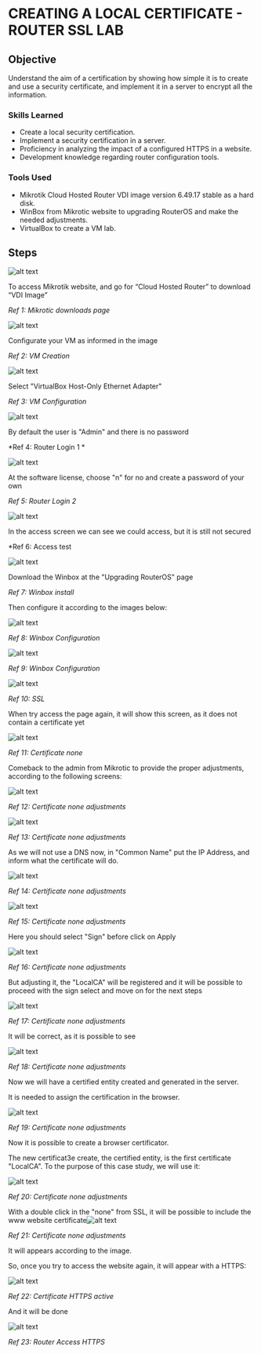 # CREATING A LOCAL CERTIFICATE - ROUTER SSL LAB

## Objective

Understand the aim of a certification by showing how simple it is to create and use a security certificate, and implement it in a server to encrypt all the information.

### Skills Learned

- Create a local security certification.
- Implement a security certification in a server.
- Proficiency in analyzing the impact of a configured HTTPS in a website.
- Development knowledge regarding router configuration tools.

### Tools Used

- Mikrotik Cloud Hosted Router VDI image version 6.49.17 stable as a hard disk.
- WinBox from Mikrotic website to upgrading RouterOS and make the needed adjustments.
- VirtualBox to create a VM lab.

## Steps

![alt text](https://github.com/TatianePimentaLeal/router-ssl-lab/blob/main/Router-SSL-Lab_Project_Cybersecurity_imgs/Ref1.Mikrotik-Downloads.png)

To access Mikrotik website, and go for “Cloud Hosted Router” to download “VDI Image”

*Ref 1: Mikrotic downloads page*

![alt text](https://github.com/TatianePimentaLeal/router-ssl-lab/blob/main/Router-SSL-Lab_Project_Cybersecurity_imgs/Ref2.VM-Creation.png)

Configurate your VM as informed in the image

*Ref 2: VM Creation*

![alt text](https://github.com/TatianePimentaLeal/router-ssl-lab/blob/main/Router-SSL-Lab_Project_Cybersecurity_imgs/Ref3.VM-Config.png)

Select "VirtualBox Host-Only Ethernet Adapter"

*Ref 3: VM Configuration*

![alt text](https://github.com/TatianePimentaLeal/router-ssl-lab/blob/main/Router-SSL-Lab_Project_Cybersecurity_imgs/Ref4.Router-login1.png)

By default the user is "Admin" and there is no password

*Ref 4: Router Login 1 *

![alt text](https://github.com/TatianePimentaLeal/router-ssl-lab/blob/main/Router-SSL-Lab_Project_Cybersecurity_imgs/Ref5.Router-login2.png)

At the software license, choose "n" for no and create a password of your own

*Ref 5: Router Login 2*

![alt text](https://github.com/TatianePimentaLeal/router-ssl-lab/blob/main/Router-SSL-Lab_Project_Cybersecurity_imgs/Ref6.Access-Test.png)

In the access screen we can see we could access, but it is still not secured

*Ref  6: Access test

![alt text](https://github.com/TatianePimentaLeal/router-ssl-lab/blob/main/Router-SSL-Lab_Project_Cybersecurity_imgs/Ref7.Winbox.png)

Download the Winbox at the "Upgrading RouterOS" page

*Ref 7: Winbox install*

Then configure it according to the images below:

![alt text](https://github.com/TatianePimentaLeal/router-ssl-lab/blob/main/Router-SSL-Lab_Project_Cybersecurity_imgs/Ref8.Winbox-Config1.png)

*Ref 8: Winbox Configuration*

![alt text](https://github.com/TatianePimentaLeal/router-ssl-lab/blob/main/Router-SSL-Lab_Project_Cybersecurity_imgs/Ref9.Winbox-Config2.png)

*Ref  9: Winbox Configuration*

![alt text](https://github.com/TatianePimentaLeal/router-ssl-lab/blob/main/Router-SSL-Lab_Project_Cybersecurity_imgs/Ref10.SSL-443.png)

*Ref 10: SSL*



When try access the page again, it will show this screen, as it does not contain a certificate yet

![alt text](https://github.com/TatianePimentaLeal/router-ssl-lab/blob/main/Router-SSL-Lab_Project_Cybersecurity_imgs/Ref11.Certificate-none.png)

*Ref 11: Certificate none*



Comeback to the admin from Mikrotic to provide the proper adjustments, according to the following screens:

![alt text](https://github.com/TatianePimentaLeal/router-ssl-lab/blob/main/Router-SSL-Lab_Project_Cybersecurity_imgs/Ref12.Certificate-none-adjustment1.png)

*Ref 12: Certificate none adjustments*

![alt text](https://github.com/TatianePimentaLeal/router-ssl-lab/blob/main/Router-SSL-Lab_Project_Cybersecurity_imgs/Ref13.Certificate-none-adjustment2.png)

*Ref 13: Certificate none adjustments*



As we will not use a DNS now, in "Common Name" put the IP Address, and inform what the certificate will do.

![alt text](https://github.com/TatianePimentaLeal/router-ssl-lab/blob/main/Router-SSL-Lab_Project_Cybersecurity_imgs/Ref14.Certificate-none-adjustment3.png)

*Ref 14: Certificate none adjustments*

![alt text](https://github.com/TatianePimentaLeal/router-ssl-lab/blob/main/Router-SSL-Lab_Project_Cybersecurity_imgs/Ref15.Certificate-none-adjustment4.png)

*Ref 15: Certificate none adjustments*



Here you should select "Sign" before click on Apply

![alt text](https://github.com/TatianePimentaLeal/router-ssl-lab/blob/main/Router-SSL-Lab_Project_Cybersecurity_imgs/Ref16.Certificate-none-adjustment5.png)

*Ref 16: Certificate none adjustments*



But adjusting it, the "LocalCA" will be registered and it will be possible to proceed with the sign select and move on for the next steps

![alt text](https://github.com/TatianePimentaLeal/router-ssl-lab/blob/main/Router-SSL-Lab_Project_Cybersecurity_imgs/Ref17.Certificate-none-adjustment6.png)

*Ref 17: Certificate none adjustments*



It will be correct, as it is possible to see

![alt text](https://github.com/TatianePimentaLeal/router-ssl-lab/blob/main/Router-SSL-Lab_Project_Cybersecurity_imgs/Ref18.Certificate-none-adjustment8.png)

*Ref 18: Certificate none adjustments*



Now we will have a certified entity created and generated in the server.

It is needed to assign the certification in the browser. 

![alt text](https://github.com/TatianePimentaLeal/router-ssl-lab/blob/main/Router-SSL-Lab_Project_Cybersecurity_imgs/Ref19.Certificate-none-adjustment9.png)

*Ref 19: Certificate none adjustments*



Now it is possible to create a browser certificator.

The new certificat3e create, the certified entity, is the first certificate "LocalCA". To the purpose of this case study, we will use it:

![alt text](https://github.com/TatianePimentaLeal/router-ssl-lab/blob/main/Router-SSL-Lab_Project_Cybersecurity_imgs/Ref20.Certificate-none-adjustment10.png)

*Ref 20: Certificate none adjustments*



With a double click in the "none" from SSL, it will be possible to include the www website certificate![alt text](https://github.com/TatianePimentaLeal/router-ssl-lab/blob/main/Router-SSL-Lab_Project_Cybersecurity_imgs/Ref21.Certificate-none-adjustment11.png)

*Ref 21: Certificate none adjustments*



It will appears according to the image.

So, once you try to access the website again, it will appear with a HTTPS:

![alt text](https://github.com/TatianePimentaLeal/router-ssl-lab/blob/main/Router-SSL-Lab_Project_Cybersecurity_imgs/Ref22.Certificate-HTTPS.png)

*Ref 22: Certificate HTTPS active*



And it will be done

![alt text](https://github.com/TatianePimentaLeal/router-ssl-lab/blob/main/Router-SSL-Lab_Project_Cybersecurity_imgs/Ref23.Router-Access-HTTPS.png)



*Ref 23: Router Access HTTPS*
